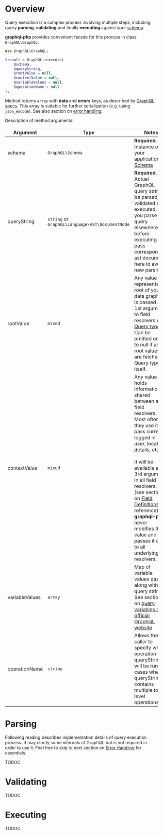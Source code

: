 # Overview
Query execution is a complex process involving multiple steps, including query **parsing**, 
**validating** and finally **executing** against your [schema](type-system/schema/).

**graphql-php** provides convenient facade for this process in class `GraphQL\GraphQL`:

```php
use GraphQL\GraphQL;

$result = GraphQL::execute(
    $schema, 
    $queryString, 
    $rootValue = null, 
    $contextValue = null, 
    $variableValues = null, 
    $operationName = null
);
```

Method returns `array` with **data** and **errors** keys, as described by 
[GraphQL specs](http://facebook.github.io/graphql/#sec-Response-Format).
This array is suitable for further serialization (e.g. using `json_encode`). 
See also section on [error handling](error-handling/).


Description of method arguments:

Argument     | Type     | Notes
------------ | -------- | -----
schema       | `GraphQL\Schema` | **Required.** Instance of your application [Schema](type-system/schema/)
queryString  | `string` or `GraphQL\Language\AST\DocumentNode` | **Required.** Actual GraphQL query string to be parsed, validated and executed. If you parse query elsewhere before executing - pass corresponding ast document here to avoid new parsing.
rootValue  | `mixed` | Any value that represents a root of your data graph. It is passed as 1st argument to field resolvers of [Query type](type-system/schema/#query-and-mutation-types). Can be omitted or set to null if actual root values are fetched by Query type itself.
contextValue  | `mixed` | Any value that holds information shared between all field resolvers. Most often they use it to pass currently logged in user, locale details, etc.<br><br>It will be available as 3rd argument in all field resolvers. (see section on [Field Definitions](type-system/object-types/#field-configuration-options) for reference) **graphql-php** never modifies this value and passes it *as is* to all underlying resolvers.
variableValues | `array` | Map of variable values passed along with query string. See section on [query variables on official GraphQL website](http://graphql.org/learn/queries/#variables)
operationName | `string` | Allows the caller to specify which operation in queryString will be run, in cases where queryString contains multiple top-level operations.

# Parsing
Following reading describes implementation details of query execution process. It may clarify some 
internals of GraphQL but is not required in order to use it. Feel free to skip to next section 
on [Error Handling](error-handling/) for essentials.

TODOC

# Validating
TODOC

# Executing
TODOC
